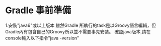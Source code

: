 # Gradle 事前準備

1.安裝"java6"或以上版本
  雖然Gradle 所執行的task是以Groovy語言編輯，但Gradle內有包含自己的Groovy所以並不需要事先安裝。
  確認java版本,請在console輸入以下指令"java -version"
